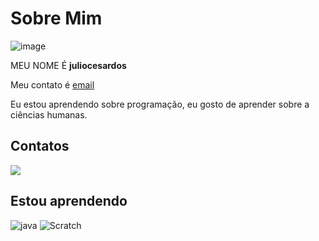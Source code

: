 # Sobre Mim


![image](https://user-images.githubusercontent.com/105867580/170503243-792c80dc-da0d-470f-b6ef-5bf6088497fd.png)


MEU NOME É **juliocesardos**

Meu contato é [email](julio.santos28@escola.pr.gov.br)

Eu estou aprendendo sobre programação, eu gosto de aprender sobre a ciências humanas.

## Contatos
<a href = "mailto:contato@seu-usuário-aqui"><img src="https://img.shields.io/badge/Gmail-D14836?style=for-the-badge&logo=gmail&logoColor=white" target="_blank"></a>

## Estou aprendendo
![java](https://img.shields.io/badge/JavaScript-323330?style=for-the-badge&logo=javascript&logoColor=F7DF1E)
![Scratch](https://img.shields.io/badge/Scratch-4D97FF?style=for-the-badge&logo=Scratch&logoColor=white)
